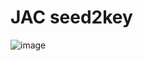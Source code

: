 # JAC seed2key

![image](https://user-images.githubusercontent.com/87753942/162562261-78e18632-6bcb-430a-a00a-1a4ad688f8ae.png)
